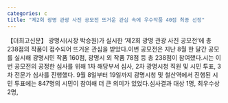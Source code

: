 ```yaml
---
categories: c
title: "제2회 광명 관광 사진 공모전 뜨거운 관심 속에 우수작품 40점 최종 선정"
---
```

【더최고신문】 광명시(시장 박승원)가 실시한 ‘제2회 광명 관광 사진 공모전’에 총 238점의 작품이 접수되어 뜨거운 관심을 받았다.이번 공모전은 지난 8월 한 달간 공모를 실시해 광명시민 작품 160점, 광명시 외 작품 78점 등 총 238점이 참여했다.시는 이번 공모전의 공정한 심사를 위해 1차 해당부서 심사, 2차 광명시청 직원 및 시민 투표, 3차 전문가 심사를 진행했다. 9월 8일부터 19일까지 광명시청 및 철산역에서 진행된 시민 투표에는 847명의 시민이 참여해 더 큰 의미가 있었다.심사결과 대상 1명, 최우수상 2명,